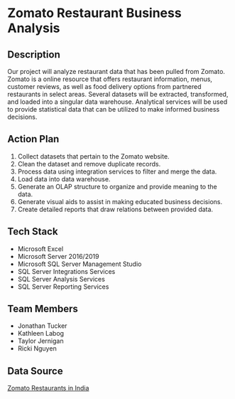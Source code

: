 # Zomato Restaurant Business Analysis
## Description
Our project will analyze restaurant data that has been pulled from Zomato. Zomato is a online resource that offers restaurant information, menus, customer reviews, as well as food delivery options from partnered restaurants in select areas. Several datasets will be extracted, transformed, and loaded into a singular data warehouse. Analytical services will be used to provide statistical data that can be utilized to make informed business decisions.

## Action Plan
1. Collect datasets that pertain to the Zomato website.
2. Clean the dataset and remove duplicate records.
3. Process data using integration services to filter and merge the data.
4. Load data into data warehouse.
5. Generate an OLAP structure to organize and provide meaning to the data.
6. Generate visual aids to assist in making educated business decisions.
7. Create detailed reports that draw relations between provided data.

## Tech Stack
* Microsoft Excel
* Microsoft Server 2016/2019
* Microsoft SQL Server Management Studio
* SQL Server Integrations Services
* SQL Server Analysis Services
* SQL Server Reporting Services

## Team Members
* Jonathan Tucker
* Kathleen Labog
* Taylor Jernigan
* Ricki Nguyen

## Data Source
[Zomato Restaurants in India](https://www.kaggle.com/rabhar/zomato-restaurants-in-india)
